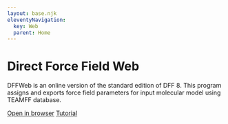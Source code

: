 ```yaml
---
layout: base.njk
eleventyNavigation:
  key: Web
  parent: Home
---
```


# Direct Force Field Web

DFFWeb is an online version of the standard edition of DFF 8. This program assigns and exports force field parameters for input molecular model using TEAMFF database.

<div class="c-action-links">
<a href="https://app.directforcefield.com">Open in browser</a>
<a href="./tutorial">Tutorial</a>
</div>
